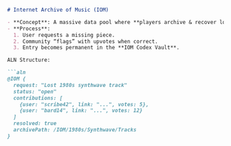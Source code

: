 ```markdown
# Internet Archive of Music (IOM)

- **Concept**: A massive data pool where **players archive & recover lost cultural content** (music, videos, lore fragments).
- **Process**:
  1. User requests a missing piece.
  2. Community “flags” with upvotes when correct.
  3. Entry becomes permanent in the **IOM Codex Vault**.

ALN Structure:

```aln
@IOM {
  request: "Lost 1980s synthwave track"
  status: "open"
  contributions: [
    {user: "scribe42", link: "...", votes: 5},
    {user: "bard14", link: "...", votes: 12}
  ]
  resolved: true
  archivePath: /IOM/1980s/Synthwave/Tracks
}
```
